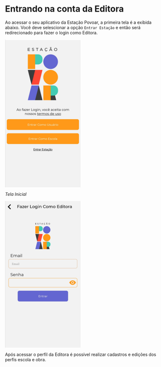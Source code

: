 
# Entrando na conta da Editora

Ao acessar o seu aplicativo da Estação Povoar, a primeira tela é a exibida abaixo. Você deve selescionar a opção ``Entrar Estação`` e então será redirecionado para fazer o login como Editora.

[<img src="./imagens/editora1.jpg" align="middle" width="250"/>](./imagens/editora1.jpg "Tela Principal do aplicativo")


*Tela Inicial* 

[<img src="./imagens/editora2.jpg" align="middle" width="250" />](./imagens/editora2.jpg "Acessar como Editora")




Após acessar o perfil da Editora é possível realizar cadastros e edições dos perfis escola e obra.


